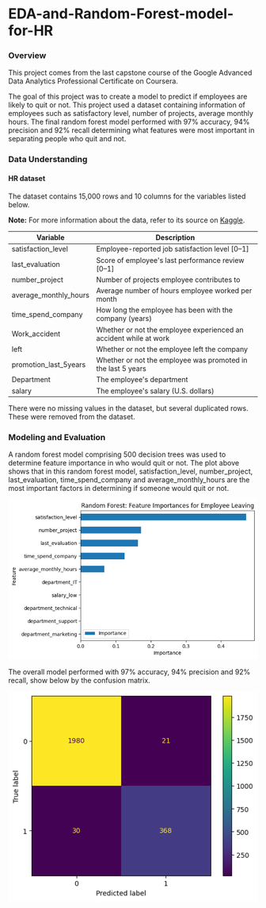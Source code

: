 # EDA-and-Random-Forest-model-for-HR

### Overview

This project comes from the last capstone course of the Google Advanced Data Analytics Professional Certificate on Coursera.

The goal of this project was to create a model to predict if employees are likely to quit or not. This project used a dataset containing information of employees such as satisfactory level, number of projects, average monthly hours. The final random forest model performed with 97% accuracy, 94% precision and 92% recall determining what features were most important in separating people who quit and not.



### Data Understanding

#### HR dataset

The dataset contains 15,000 rows and 10 columns for the variables listed below. 

**Note:** For more information about the data, refer to its source on [Kaggle](https://www.kaggle.com/datasets/mfaisalqureshi/hr-analytics-and-job-prediction?select=HR_comma_sep.csv).

| Variable              | Description                                                  |
| --------------------- | ------------------------------------------------------------ |
| satisfaction_level    | Employee-reported job satisfaction level [0&ndash;1]         |
| last_evaluation       | Score of employee's last performance review [0&ndash;1]      |
| number_project        | Number of projects employee contributes to                   |
| average_monthly_hours | Average number of hours employee worked per month            |
| time_spend_company    | How long the employee has been with the company (years)      |
| Work_accident         | Whether or not the employee experienced an accident while at work |
| left                  | Whether or not the employee left the company                 |
| promotion_last_5years | Whether or not the employee was promoted in the last 5 years |
| Department            | The employee's department                                    |
| salary                | The employee's salary (U.S. dollars)                         |

There were no missing values in the dataset, but several duplicated rows. These were removed from the dataset.



### Modeling and Evaluation 

A random forest model comprising 500 decision trees was used to determine feature importance in who would quit or not. The plot above shows that in this random forest model, satisfaction_level, number_project, last_evaluation, time_spend_company and average_monthly_hours are the most important factors in determining if someone would quit or not.  

![](images/feature_importance.png)

The overall model performed with 97% accuracy, 94% precision and 92% recall, show below by the confusion matrix.

![](images/confusion_matrix.png)

